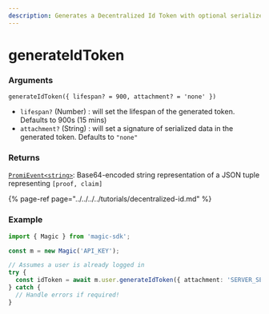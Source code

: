```yaml
---
description: Generates a Decentralized Id Token with optional serialized data.
---
```


# generateIdToken

### Arguments

`generateIdToken({ lifespan? = 900, attachment? = 'none' })`

* `lifespan?` \(Number\) : will set the lifespan of the generated token. Defaults to 900s \(15 mins\)
* `attachment?` \(String\) : will set a signature of serialized data in the generated token. Defaults to `"none"`

### Returns

[`PromiEvent<string>`](../promievents.md): Base64-encoded string representation of a JSON tuple representing `[proof, claim]`

{% page-ref page="../../../../tutorials/decentralized-id.md" %}

### Example

```typescript
import { Magic } from 'magic-sdk';

const m = new Magic('API_KEY');

// Assumes a user is already logged in
try {
  const idToken = await m.user.generateIdToken({ attachment: 'SERVER_SECRET' });
} catch {
  // Handle errors if required!
}
```

